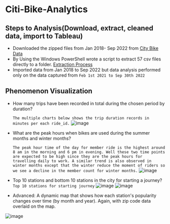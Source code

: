# Citi-Bike-Analytics

## Steps to Analysis(Download, extract, cleaned data, import to Tableau)
* Downloaded the zipped files from Jan 2018- Sep 2022 from [City Bike Data](https://ride.citibikenyc.com/system-data)
* By Using the Windows PowerShell wrote a script to extract 57 csv files directly to a folder. [Extraction Process](https://stackoverflow.com/questions/28448202/i-want-to-extract-all-zip-files-in-a-given-directory-in-temp-using-powershell)
* Imported data from Jan 2018 to Sep 2022 but data analysis performed only on the data captured from `Feb 1st 2021 to Sep 30th 2022`

## Phenomenon Visualization
* How many trips have been recorded in total during the chosen period by duration?
  
  `The multiple charts below shows the trip duration records in minutes per each ride_id.` 
  ![image](https://user-images.githubusercontent.com/107435952/200425380-23f2559f-feaa-4702-9153-7bafc6476f5b.png)

* What are the peak hours when bikes are used during the summer months and winter months?
  
  `The peak hour time of the day for member ride is the highest around 8 am in the morning and 6 pm in evening. Well these two time points are expected to be high since they are the peak hours for travelling daily to work. A similar trend is also observed in winter months except that the winter reduce the moment of riders so we see a decline in the member count for winter months.`
  ![image](https://user-images.githubusercontent.com/107435952/200427680-ac063705-1f9e-40be-8835-5fcc32df0721.png)

* Top 10 stations and bottom 10 stations in the city for starting a journey?
`Top 10 stations for starting journey`
![image](https://user-images.githubusercontent.com/107435952/200428077-06418647-32a7-44a3-bc12-8bf8a0fa3c3d.png)
![image](https://user-images.githubusercontent.com/107435952/200428848-a801cd72-177f-4a26-8f32-58bc867fb0e9.png)

* Advanced: A dynamic map that shows how each station's popularity changes over time (by month and year). Again, with zip code data overlaid on the map.

![image](https://user-images.githubusercontent.com/107435952/200428532-1082539f-9e79-4e65-a881-8c0ef28a8f6b.png)
